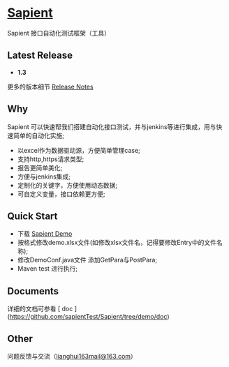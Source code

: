 # [Sapient](https://github.com/sapientTest/Sapient)

Sapient 接口自动化测试框架（工具）

## Latest Release
* __1.3__

更多的版本细节 [Release Notes](sapient-doc/ReleaseNotes.md)

## Why
Sapient 可以快速帮我们搭建自动化接口测试，并与jenkins等进行集成，用与快速简单的自动化实施;
* 以excel作为数据驱动源，方便简单管理case;
* 支持http,https请求类型;
* 报告更简单美化;
* 方便与jenkins集成;
* 定制化的关键字，方便使用动态数据;
* 可自定义变量，接口依赖更方便;

## Quick Start
* 下载 [Sapient Demo](https://github.com/sapientTest/Sapient/tree/demo)
* 按格式修改demo.xlsx文件(如修改xlsx文件名，记得要修改Entry中的文件名称);
* 修改DemoConf.java文件 添加GetPara与PostPara;
* Maven test 进行执行;

## Documents
详细的文档可参看 [ doc ] (https://github.com/sapientTest/Sapient/tree/demo/doc)

## Other
问题反馈与交流（lianghui163mail@163.com）